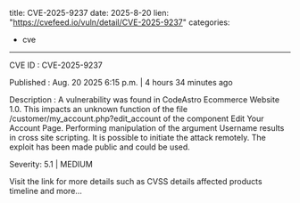  
title: CVE-2025-9237
date: 2025-8-20
lien: "https://cvefeed.io/vuln/detail/CVE-2025-9237"
categories:
  - cve
---

CVE ID : CVE-2025-9237

Published :  Aug. 20
2025
6:15 p.m. | 4 hours
34 minutes ago

Description : A vulnerability was found in CodeAstro Ecommerce Website 1.0. This impacts an unknown function of the file /customer/my_account.php?edit_account of the component Edit Your Account Page. Performing manipulation of the argument Username results in cross site scripting. It is possible to initiate the attack remotely. The exploit has been made public and could be used.

Severity: 5.1 | MEDIUM

Visit the link for more details
such as CVSS details
affected products
timeline
and more...

